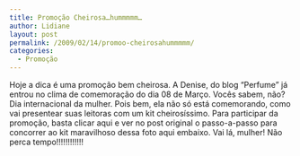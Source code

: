 ```yaml
---
title: Promoção Cheirosa…hummmmm…
author: Lidiane
layout: post
permalink: /2009/02/14/promoo-cheirosahummmmm/
categories:
  - Promoção
---
```

Hoje a dica é uma promoção bem cheirosa. A Denise, do blog “Perfume” já entrou no clima de comemoração do dia 08 de Março. Vocês sabem, não? Dia internacional da mulher. Pois bem, ela não só está comemorando, como vai presentear suas leitoras com um kit cheirosíssimo. Para participar da promoção, basta clicar aqui e ver no post original o passo-a-passo para concorrer ao kit maravilhoso dessa foto aqui embaixo. Vai lá, mulher! Não perca tempo!!!!!!!!!!!!